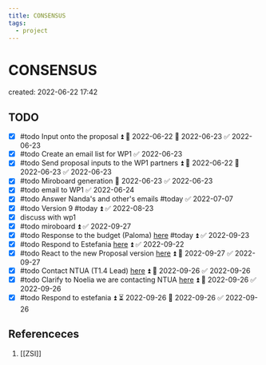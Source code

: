 ```yaml
---
title: CONSENSUS
tags:
  - project
---
```


# CONSENSUS
created: 2022-06-22 17:42

## TODO
- [x] #todo Input onto the proposal ⏫ 🛫 2022-06-22 📅 2022-06-23 ✅ 2022-06-23
- [x] #todo Create an email list for WP1 ✅ 2022-06-23
- [x] #todo Send proposal inputs to the WP1 partners ⏫ 🛫 2022-06-22 📅 2022-06-23 ✅ 2022-06-23
- [x] #todo Miroboard generation 📅 2022-06-23 ✅ 2022-06-23
- [x] #todo email to WP1 ✅ 2022-06-24
- [x] #todo Answer Nanda's and other's emails #today ✅ 2022-07-07
- [x] #todo Version 9 #today ⏫ ✅ 2022-08-23
- [x] discuss with wp1
- [x] #todo miroboard ⏫ ✅ 2022-09-27
- [x] #todo Response to the budget (Paloma) [here](hook://email/dc54a6363203c16ac50e20bb5d9c19f7%40zsi.at) #today ⏫ ✅ 2022-09-23
- [x] #todo Respond to Estefania [here](hook://email/e95de8ad-76de-cdd5-b3e3-28b7ddafbf41%40cartif.es) ⏫ ✅ 2022-09-22
- [x] #todo React to the new Proposal version [here](hook://email/463e0812-d012-c801-9477-7387cf384054%40cartif.es) ⏫ 📅 2022-09-27 ✅ 2022-09-27
- [x] #todo Contact NTUA (T1.4 Lead) [here](hook://email/edbc70be-f822-aa92-0ae9-4367169649ee%40cartif.es) ⏫ 📅 2022-09-26 ✅ 2022-09-26
- [x] #todo Clarify to Noelia we are contacting NTUA [here](hook://email/edbc70be-f822-aa92-0ae9-4367169649ee%40cartif.es) ⏫ 📅 2022-09-26 ✅ 2022-09-26
- [x] #todo Respond to estefania ⏫ ⏳ 2022-09-26 📅 2022-09-26 ✅ 2022-09-26
## Referenceces
1. [[ZSI]]